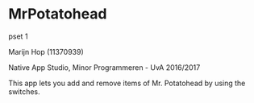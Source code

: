# MrPotatohead

pset 1

Marijn Hop (11370939)

Native App Studio, 
Minor Programmeren - UvA 2016/2017

This app lets you add and remove items of Mr. Potatohead by using the switches.
